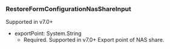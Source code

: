 ### RestoreFormConfigurationNasShareInput
Supported in v7.0+

- exportPoint: System.String
  - Required. Supported in v7.0+
      Export point of NAS share.
